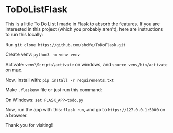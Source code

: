 # ToDoListFlask

This is a little To Do List I made in Flask to absorb the features. If you are interested in this project (which you probably aren't), here are instructions to run this locally:

Run ```git clone https://github.com/shdfe/ToDoFlask.git```

Create venv: ```python3 -m venv venv```

Activate: ```venv\Scripts\activate``` on windows, and ```source venv/bin/activate``` on mac.

Now, install with: ```pip install -r requirements.txt```

Make ```.flaskenv``` file or just run this command:

  On Windows:
    ```set FLASK_APP=todo.py```
    
Now, run the app with this: ```flask run```, and go to ```https://127.0.0.1:5000``` on a browser.

Thank you for visiting!
